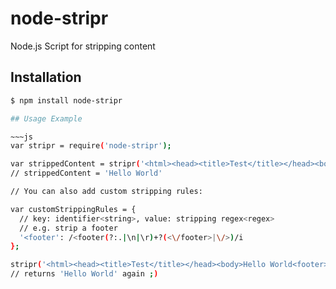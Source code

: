 # node-stripr

Node.js Script for stripping content

## Installation

~~~bash
$ npm install node-stripr

## Usage Example

~~~js
var stripr = require('node-stripr');

var strippedContent = stripr('<html><head><title>Test</title></head><body>Hello World</body></html>');
// strippedContent = 'Hello World'

// You can also add custom stripping rules:

var customStrippingRules = {
  // key: identifier<string>, value: stripping regex<regex>
  // e.g. strip a footer
  '<footer': /<footer(?:.|\n|\r)+?(<\/footer>|\/>)/i
};

stripr('<html><head><title>Test</title></head><body>Hello World<footer>No way</footer></body></html>', customStrippingRules);
// returns 'Hello World' again ;)
~~~